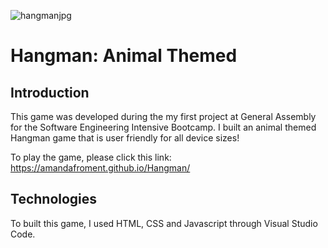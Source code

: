 ![hangmanjpg](https://user-images.githubusercontent.com/112432244/194417750-33bd4efc-eb98-4df8-b9e3-010b1b691240.jpg)

# Hangman: Animal Themed


## Introduction

This game was developed during the my first project at General Assembly for the Software Engineering Intensive Bootcamp. I built an animal themed Hangman game that is user friendly for all device sizes! 

To play the game, please click this link: https://amandafroment.github.io/Hangman/

## Technologies

To built this game, I used HTML, CSS and Javascript through Visual Studio Code. 
